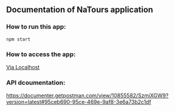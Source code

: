 ## Documentation of NaTours application

### How to run this app:
`npm start`

### How to access the app:
[Via Localhost](http://localhost:3001/)


### API dcoumentation:
https://documenter.getpostman.com/view/10855582/SzmiXGW9?version=latest#95ceb690-95ce-469e-9af8-3e6a73b2c1df
